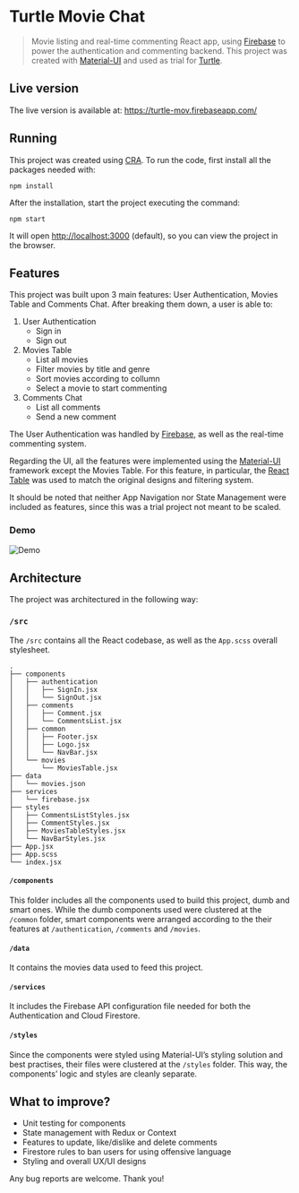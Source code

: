 # Turtle Movie Chat

> Movie listing and real-time commenting React app, using [Firebase](https://firebase.google.com/) to power the authentication and commenting backend.
> This project was created with [Material-UI](https://material-ui.com/) and used as trial for [Turtle](https://www.turtle.dev/).

## Live version

The live version is available at: <https://turtle-mov.firebaseapp.com/>

## Running

This project was created using [CRA](https://github.com/facebook/create-react-app).
To run the code, first install all the packages needed with:

`npm install`

After the installation, start the project executing the command:

`npm start`

It will open [http://localhost:3000](http://localhost:3000) (default),
so you can view the project in the browser.

## Features

This project was built upon 3 main features: User Authentication, Movies Table and Comments Chat.
After breaking them down, a user is able to:

1. User Authentication
    * Sign in
    * Sign out
2. Movies Table
    * List all movies
    * Filter movies by title and genre
    * Sort movies according to collumn
    * Select a movie to start commenting
3. Comments Chat
    * List all comments
    * Send a new comment

The User Authentication was handled by [Firebase](https://firebase.google.com/), as well as the real-time commenting system.

Regarding the UI, all the features were implemented using the [Material-UI](https://material-ui.com/) framework except the Movies Table.
For this feature, in particular, the [React Table](https://react-table.tanstack.com/) was used to match the original designs and filtering system.

It should be noted that neither App Navigation nor State Management were included as features,
since this was a trial project not meant to be scaled.

### Demo

![Demo](https://s2.gifyu.com/images/demo_turtle-movie-chat.gif)

## Architecture

The project was architectured in the following way:

### `/src`

The `/src` contains all the React codebase, as well as the `App.scss` overall stylesheet.

```
.
├── components
│   ├── authentication
│   │   ├── SignIn.jsx
│   │   └── SignOut.jsx
│   ├── comments
│   │   ├── Comment.jsx
│   │   └── CommentsList.jsx
│   ├── common
│   │   ├── Footer.jsx
│   │   ├── Logo.jsx
│   │   └── NavBar.jsx
│   └── movies
│       └── MoviesTable.jsx
├── data
│   └── movies.json
├── services
│   └── firebase.jsx
├── styles
│   ├── CommentsListStyles.jsx
│   ├── CommentStyles.jsx
│   ├── MoviesTableStyles.jsx
│   └── NavBarStyles.jsx
├── App.jsx
├── App.scss
└── index.jsx

```

#### `/components`

This folder includes all the components used to build this project, dumb and smart ones.
While the dumb components used were clustered at the `/common` folder, smart components were
arranged according to the their features at `/authentication`, `/comments` and `/movies`.

#### `/data`

It contains the movies data used to feed this project. 

#### `/services`

It includes the Firebase API configuration file needed for both the Authentication and Cloud Firestore.

#### `/styles`

Since the components were styled using Material-UI’s styling solution and best practises,
their files were clustered at the `/styles` folder. This way, the components’ logic and styles
are cleanly separate.

## What to improve?

* Unit testing for components
* State management with Redux or Context
* Features to update, like/dislike and delete comments
* Firestore rules to ban users for using offensive language
* Styling and overall UX/UI designs

Any bug reports are welcome. Thank you!